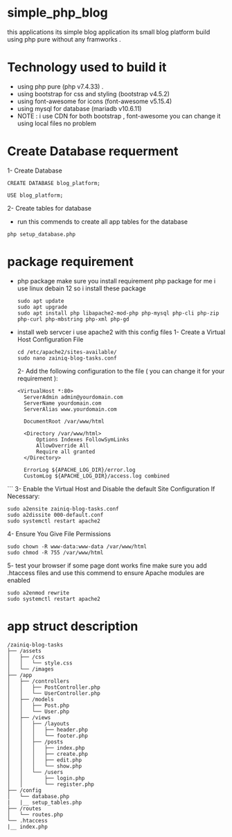 # simple_php_blog
this applications its simple blog application its small blog platform build using php pure without any framworks .

# Technology used to build it 
- using php pure (php v7.4.33) .
- using bootstrap for css and styling (bootstrap v4.5.2)
- using font-awesome for icons (font-awesome v5.15.4)
- using mysql for database (mariadb v10.6.11)
- NOTE : i use CDN for both bootstrap , font-awesome you can change it using local files no problem 

# Create Database requerment
1- Create Database
```
CREATE DATABASE blog_platform;

USE blog_platform;
```
2- Create tables for database 
- run this commends to create all app tables for the database 
```
php setup_database.php
```
# package requirement 
- php package make sure you install requirement php package for me i use linux debain 12 so i install these package
  ```
  sudo apt update
  sudo apt upgrade
  sudo apt install php libapache2-mod-php php-mysql php-cli php-zip php-curl php-mbstring php-xml php-gd
  ```
- install web servcer i use apache2 with this config files
  1- Create a Virtual Host Configuration File 
  ```
  cd /etc/apache2/sites-available/
  sudo nano zainiq-blog-tasks.conf
  ```
  2- Add the following configuration to the file ( you can change it for your requirement ):
  ```
  <VirtualHost *:80>
    ServerAdmin admin@yourdomain.com
    ServerName yourdomain.com
    ServerAlias www.yourdomain.com

    DocumentRoot /var/www/html

    <Directory /var/www/html>
        Options Indexes FollowSymLinks
        AllowOverride All
        Require all granted
    </Directory>

    ErrorLog ${APACHE_LOG_DIR}/error.log
    CustomLog ${APACHE_LOG_DIR}/access.log combined
</VirtualHost>
  ```
  3- Enable the Virtual Host and Disable the default Site Configuration If Necessary:
  
  ```
  sudo a2ensite zainiq-blog-tasks.conf
  sudo a2dissite 000-default.conf
  sudo systemctl restart apache2
  ```
  4- Ensure You Give File Permissions
  ```
  sudo chown -R www-data:www-data /var/www/html
  sudo chmod -R 755 /var/www/html
  ```
  5- test your browser if some page dont works fine make sure you add .htaccess files and use this commend to ensure  Apache modules are enabled
  ```
  sudo a2enmod rewrite
  sudo systemctl restart apache2
  ```

  
  # app struct description
  ```
/zainiq-blog-tasks
├── /assets
│   ├── /css
│   │   └── style.css
│   └── /images
├── /app
│   ├── /controllers
│   │   ├── PostController.php
│   │   └── UserController.php
│   ├── /models
│   │   ├── Post.php
│   │   └── User.php
│   ├── /views
│   │   ├── /layouts
│   │   │   ├── header.php
│   │   │   └── footer.php
│   │   ├── /posts
│   │   │   ├── index.php
│   │   │   ├── create.php
│   │   │   ├── edit.php
│   │   │   └── show.php
│   │   └── /users
│   │       ├── login.php
│   │       └── register.php
├── /config
│   └── database.php
|   |__ setup_tables.php
├── /routes
│   └── routes.php
└── .htaccess
|__ index.php

  ```
